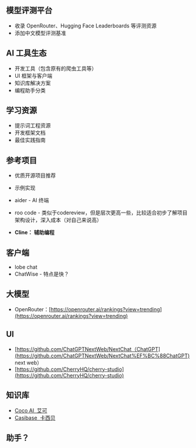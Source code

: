 

## 模型评测平台
- 收录 OpenRouter、Hugging Face Leaderboards 等评测资源
- 添加中文模型评测基准

## AI 工具生态
- 开发工具（包含原有的爬虫工具等）
- UI 框架与客户端
- 知识库解决方案
- 编程助手分类

## 学习资源
- 提示词工程资源
- 开发框架文档
- 最佳实践指南

## 参考项目
- 优质开源项目推荐
- 示例实现

- aider - AI 终端
- roo code - 类似于codereview，但是层次更高一些，比较适合初步了解项目架构设计，深入成本（对自己来说高）
- **Cline： 辅助编程**

## 客户端

- lobe chat
- ChatWise - 特点是快？


## 大模型

- OpenRouter：[https://openrouter.ai/rankings?view=trending](https://openrouter.ai/rankings?view=trending)

## UI

- [https://github.com/ChatGPTNextWeb/NextChat（ChatGPT](https://github.com/ChatGPTNextWeb/NextChat%EF%BC%88ChatGPT) next web）
- [https://github.com/CherryHQ/cherry-studio](https://github.com/CherryHQ/cherry-studio)

## 知识库

- [Coco AI  艾可](https://github.com/deepseek-ai/awesome-deepseek-integration/blob/main/docs/Coco%20AI/README.md)
- [Casibase  卡西贝](https://casibase.org/docs/category/beginner-guide/)

## 助手？
